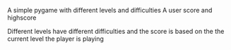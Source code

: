 A simple pygame with different levels and difficulties 
A user score and highscore 

Different levels have different difficulties and the score is based on the the current level the player is playing